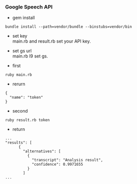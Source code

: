 ### Google Speech API

* gem install
```
bundle install --path=vendor/bundle --binstubs=vendor/bin
```

* set key 		
main.rb and result.rb set your API key.

* set gs url		
main.rb l9 set gs.

* first

```
ruby main.rb
```
* rerurn
```
{
  "name": "token"
}

```

* second 
```
ruby result.rb token
```

* return
```
...
"results": [
      {
        "alternatives": [
          {
            "transcript": "Analysis result",
            "confidence": 0.9971655
          }
        ]
...
```


